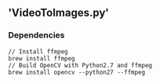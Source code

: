 
## 'VideoToImages.py'
### Dependencies
```shell
// Install ffmpeg
brew install ffmpeg
// Build OpenCV with Python2.7 and ffmpeg
brew install opencv --python27 --ffmpeg
```
